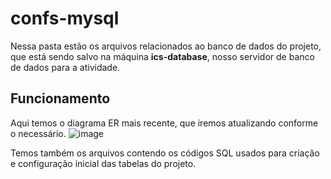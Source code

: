# confs-mysql
Nessa pasta estão os arquivos relacionados ao banco de dados do projeto, que está sendo salvo na máquina **ics-database**, nosso servidor de banco de dados para a atividade.

## Funcionamento
Aqui temos o diagrama ER mais recente, que iremos atualizando conforme o necessário.
![image](https://user-images.githubusercontent.com/78737572/210017391-97798390-d834-46cc-8313-626a082eb840.png)

Temos também os arquivos contendo os códigos SQL usados para criação e configuração inicial das tabelas do projeto.
